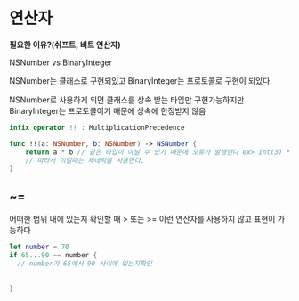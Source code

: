 # 연산자

**필요한 이유?(쉬프트, 비트 연산자)**

NSNumber vs BinaryInteger

NSNumber는 클래스로 구현되있고 BinaryInteger는 프로토콜로 구현이 되있다.

NSNumber로 사용하게 되면 클래스를 상속 받는 타입만 구현가능하지만 BinaryInteger는 프로토콜이기 때문에 상속에 한정받지 않음

```swift
infix operator !! : MultiplicationPrecedence

func !!(a: NSNumber, b: NSNumber) -> NSNumber {
    return a * b // 같은 타입이 아닐 수 있기 때문에 오류가 발생한다 ex> Int(3) * UInt(3)은 스위프트에서 연산이 불가능하다
    // 따라서 이럴때는 제네릭을 사용한다.
}
```



## ~=

어떠한 범위 내에 있는지 확인할 때 > 또는 >= 이런 연산자를 사용하지 않고 표현이 가능하다

```swift
let number = 70
if 65...90 ~= number {
  // number가 65에서 90 사이에 있는지확인
  
  
}
```



